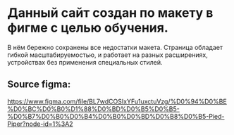 # Данный сайт создан по макету в фигме с целью обучения.
В нём бережно сохранены все недостатки макета.
Страница обладает гибкой масштабируемостью, и работает на разных расширениях, устройствах без применения специальных стилей.
## Source figma:
https://www.figma.com/file/BL7wdCOSIxYFu1uxctuVzg/%D0%94%D0%BE%D0%BC%D0%B0%D1%88%D0%BD%D0%B5%D0%B5-%D0%B7%D0%B0%D0%B4%D0%B0%D0%BD%D0%B8%D0%B5-Pied-Piper?node-id=1%3A2
